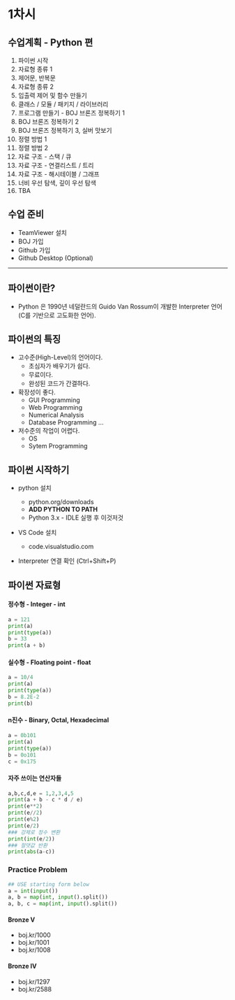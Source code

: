 # 1차시



## 수업계획 - Python 편

1. 파이썬 시작
2. 자료형 종류 1
3. 제어문, 반복문
4. 자료형 종류 2
5. 입출력 제어 및 함수 만들기
6. 클래스 / 모듈 / 패키지 / 라이브러리
7. 프로그램 만들기 - BOJ 브론즈 정복하기 1
8. BOJ 브론즈 정복하기 2
9. BOJ 브론즈 정복하기 3, 실버 맛보기
10. 정렬 방법 1
11. 정렬 방법 2
12. 자료 구조 - 스택 / 큐
13. 자료 구조 - 연결리스트 / 트리
14. 자료 구조 - 해시테이블 / 그래프
15. 너비 우선 탐색, 깊이 우선 탐색
16. TBA



## 수업 준비

- TeamViewer 설치
- BOJ 가입
- Github 가입
- Github Desktop (Optional)



------



## 파이썬이란?

- Python 은 1990년 네덜란드의 Guido Van Rossum이 개발한 Interpreter 언어(C를 기반으로 고도화한 언어).

  <!--Python - 뱀으로 그려지곤한다.-->



## 파이썬의 특징

- 고수준(High-Level)의 언어이다.
  - 초심자가 배우기가 쉽다.
  - 무료이다.
  - 완성된 코드가 간결하다.
- 확장성이 좋다.
  - GUI Programming
  - Web Programming
  - Numerical Analysis
  - Database Programming ...
- 저수준의 작업이 어렵다.
  - OS
  - Sytem Programming



## 파이썬 시작하기

- python 설치
  - python.org/downloads
  - **ADD PYTHON TO PATH**
  - Python 3.x - IDLE 실행 후 이것저것

- VS Code 설치
  - code.visualstudio.com

- Interpreter 연결 확인 (Ctrl+Shift+P)



## 파이썬 자료형



#### 정수형 - Integer - int

```Python
a = 121
print(a)
print(type(a))
b = 33
print(a + b)
```

#### 실수형 - Floating point - float

```python
a = 10/4
print(a)
print(type(a))
b = 8.2E-2
print(b)
```

#### n진수 - Binary, Octal, Hexadecimal

```python
a = 0b101
print(a)
print(type(a))
b = 0o101
c = 0x175
```

#### 자주 쓰이는 연산자들

```python
a,b,c,d,e = 1,2,3,4,5
print(a + b - c * d / e)
print(e**2)
print(e//2)
print(e%2)
print(e/2)
### 강제로 정수 변환
print(int(e/2))
### 절댓값 반환
print(abs(a-c))
```



### Practice Problem

```python
## USE starting form below
a = int(input())
a, b = map(int, input().split())
a, b, c = map(int, input().split())
```

#### Bronze V

- boj.kr/1000
- boj.kr/1001
- boj.kr/1008

#### Bronze IV

- boj.kr/1297
- boj.kr/2588

